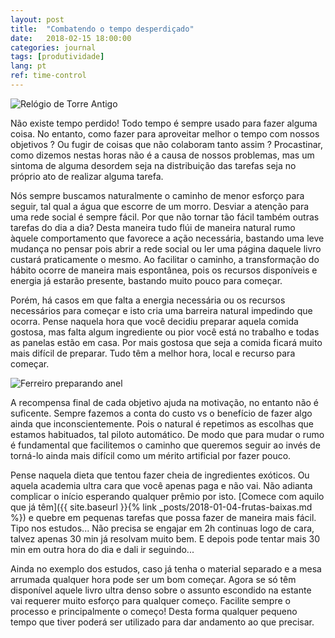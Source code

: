 ```yaml
---
layout: post
title:  "Combatendo o tempo desperdiçado"
date:   2018-02-15 18:00:00
categories: journal
tags: [produtividade]
lang: pt
ref: time-control
---
```


![Relógio de Torre Antigo](https://images.unsplash.com/photo-1482775907821-a56ec43344fc?ixlib=rb-0.3.5&s=75a7ed3aad63d92f3424c7c7ae0dfa93&dpr=1&auto=format&fit=crop&w=1000&q=80&cs=tinysrgb)

Não existe tempo perdido! Todo tempo é sempre usado para fazer alguma coisa. No entanto, como fazer para aproveitar melhor o tempo com nossos objetivos ? Ou fugir de coisas que não colaboram tanto assim ? Procastinar, como dizemos nestas horas não é a causa de nossos problemas, mas um sintoma de alguma desordem seja na distribuição das tarefas seja no próprio ato de realizar alguma tarefa.

Nós sempre buscamos naturalmente o caminho de menor esforço para seguir, tal qual a água que escorre de um morro. Desviar a atenção para uma rede social é sempre fácil. Por que não tornar tão fácil também outras tarefas do dia a dia? Desta maneira tudo flúi de maneira natural rumo àquele comportamento que favorece a ação necessária, bastando uma leve mudança no pensar pois abrir a rede social ou ler uma página daquele livro custará praticamente o mesmo. Ao facilitar o caminho, a transformação do hábito ocorre de maneira mais espontânea, pois os recursos disponíveis e energia já estarão presente, bastando muito pouco para começar.

Porém, há casos em que falta a energia necessária ou os recursos necessários para começar e isto cria uma barreira natural impedindo que ocorra. Pense naquela hora que você decidiu preparar aquela comida gostosa, mas falta algum ingrediente ou pior você está no trabalho e todas as panelas estão em casa. Por mais gostosa que seja a comida ficará muito mais difícil de preparar. Tudo têm a melhor hora, local e recurso para começar.

![Ferreiro preparando anel](https://images.unsplash.com/photo-1511306162219-1c5a469ab86c?ixlib=rb-0.3.5&s=82fe5a21b789888ceaa2a66f24a9b162&dpr=1&auto=format&fit=crop&w=1000&q=80&cs=tinysrgb "Comece simples")

A recompensa final de cada objetivo ajuda na motivação, no entanto não é suficente. Sempre fazemos a conta do custo vs o benefício de fazer algo ainda que inconscientemente. Pois o natural é repetimos as escolhas que estamos habituados, tal piloto automático. De modo que para mudar o rumo é fundamental que facilitemos o caminho que queremos seguir ao invés de torná-lo ainda mais difícil como um mérito artificial por fazer pouco.

Pense naquela dieta que tentou fazer cheia de ingredientes exóticos. Ou aquela academia ultra cara que você apenas paga e não vai. Não adianta complicar o início esperando qualquer prêmio por isto. [Comece com aquilo que já têm]({{ site.baseurl }}{% link _posts/2018-01-04-frutas-baixas.md %}) e quebre em pequenas tarefas que possa fazer de maneira mais fácil. Tipo nos estudos... Não precisa se engajar em 2h continuas logo de cara, talvez apenas 30 min já resolvam muito bem. E depois pode tentar mais 30 min em outra hora do dia e dali ir seguindo...

Ainda no exemplo dos estudos, caso já tenha o material separado e a mesa arrumada qualquer hora pode ser um bom começar. Agora se só têm disponível aquele livro ultra denso sobre o assunto escondido na estante vai requerer muito esforço para qualquer começo. Facilite sempre o processo e principalmente o começo! Desta forma qualquer pequeno tempo que tiver poderá ser utilizado para dar andamento ao que precisar.
